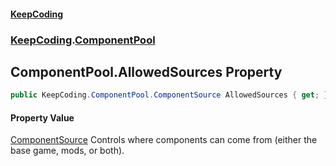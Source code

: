 #### [KeepCoding](index.md 'index')
### [KeepCoding](KeepCoding.md 'KeepCoding').[ComponentPool](KeepCoding_ComponentPool.md 'KeepCoding.ComponentPool')
## ComponentPool.AllowedSources Property
```csharp
public KeepCoding.ComponentPool.ComponentSource AllowedSources { get; }
```
#### Property Value
[ComponentSource](KeepCoding_ComponentPool_ComponentSource.md 'KeepCoding.ComponentPool.ComponentSource')
Controls where components can come from (either the base game, mods, or both).  
